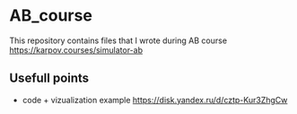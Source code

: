 # AB_course
This repository contains files that I wrote during AB course https://karpov.courses/simulator-ab


## Usefull points
- code + vizualization example https://disk.yandex.ru/d/cztp-Kur3ZhgCw

